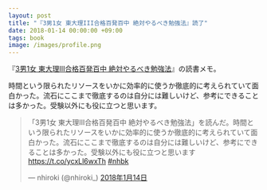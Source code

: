 ```yaml
---
layout: post
title: "『3男1女 東大理III合格百発百中 絶対やるべき勉強法』読了"
date: 2018-01-14 00:00:00 +09:00
tags: book
image: /images/profile.png
---
```


『[3男1女 東大理III合格百発百中 絶対やるべき勉強法](http://www.gentosha.co.jp/book/b11189.html)』の読書メモ。

時間という限られたリソースをいかに効率的に使うか徹底的に考えられていて面白かった。流石にここまで徹底するのは自分には難しいけど、参考にできることは多かった。受験以外にも役に立つと思います。

<blockquote class="twitter-tweet" data-lang="ja"><p lang="ja" dir="ltr">「3男1女 東大理III合格百発百中 絶対やるべき勉強法」を読んだ。時間という限られたリソースをいかに効率的に使うか徹底的に考えられていて面白かった。流石にここまで徹底するのは自分には難しいけど、参考にできることは多かった。受験以外にも役に立つと思います <a href="https://t.co/ycxLl6wxTh">https://t.co/ycxLl6wxTh</a> <a href="https://twitter.com/hashtag/nhbk?src=hash&amp;ref_src=twsrc%5Etfw">#nhbk</a></p>&mdash; nhiroki (@nhiroki_) <a href="https://twitter.com/nhiroki_/status/952538735446343680?ref_src=twsrc%5Etfw">2018年1月14日</a></blockquote>
<script async src="https://platform.twitter.com/widgets.js" charset="utf-8"></script>